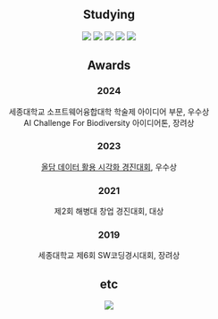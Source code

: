 
<div align="center">
  <h2>Studying</h2>
  <img src="https://img.shields.io/badge/FastAPI-blue?style=for-the-badge&logo=Fastapi&logoColor=green&color=f8f8ff"/>
  <img src="https://img.shields.io/badge/MySQL-blue?style=for-the-badge&logo=mysql&logoColor=blue&color=f8f8ff"/>
  <img src="https://img.shields.io/badge/AWS-blue?style=for-the-badge&logo=amazon&color=f8f8ff">
  <img src="https://img.shields.io/badge/Airflow-blue?style=for-the-badge&logo=apacheairflow&logoColor=red&color=f8f8ff">
  <img src="https://img.shields.io/badge/Github-blue?style=for-the-badge&logo=github&logoColor=black&color=f8f8ff">
</div>

<div>
  <h2 align="center">Awards</h2>
  <div align="center">
    <h3>2024</h3>
    <span>세종대학교 소프트웨어융합대학 학술제 아이디어 부문, 우수상</span><br>
    <span>AI Challenge For Biodiversity 아이디어톤, 장려상</span><br>
    <h3>2023</h3>
    <span><a href="https://github.com/ss721229/alldam">올담 데이터 활용 시각화 경진대회</a>, 우수상</span><br>
    <h3>2021</h3>
    <span>제2회 해병대 창업 경진대회, 대상</span><br>
    <h3>2019</h3>
    <span>세종대학교 제6회 SW코딩경시대회, 장려상</span>
  </div>
</div>

<div>
  <h2 align="center">etc</h2>
<div align="center">
  <a href="https://github.com/devxb/gitanimals"><img src="https://render.gitanimals.org/farms/ss721229"/ ></a>
</div>



